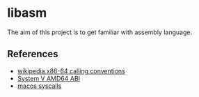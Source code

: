 # libasm
The aim of this project is to get familiar with assembly language.

## References
- [wikipedia x86-64 calling conventions](https://en.wikipedia.org/wiki/X86_calling_conventions#x86-64_calling_conventions)
- [System V AMD64 ABI](https://gitlab.com/x86-psABIs/x86-64-ABI)
- [macos syscalls](https://opensource.apple.com/source/xnu/xnu-1504.3.12/bsd/kern/syscalls.master)
